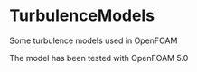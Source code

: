 # TurbulenceModels
Some turbulence models used in OpenFOAM

The model has been tested with OpenFOAM 5.0
